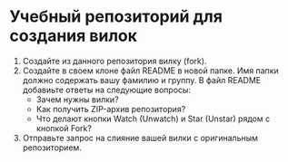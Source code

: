 # Учебный репозиторий для создания вилок

1. Создайте из данного репозитория вилку (fork).
1. Создайте в своем клоне файл README в новой папке. Имя папки должно содержать вашу фамилию и группу. В файл README добавиьте ответы на следующие вопросы:
    * Зачем нужны вилки?
    * Как получить ZIP-архив репозитория?
    * Что делают кнопки Watch (Unwatch) и Star (Unstar) рядом с кнопкой Fork?
1. Отправьте запрос на слияние вашей вилки с оригинальным репозиторием.
